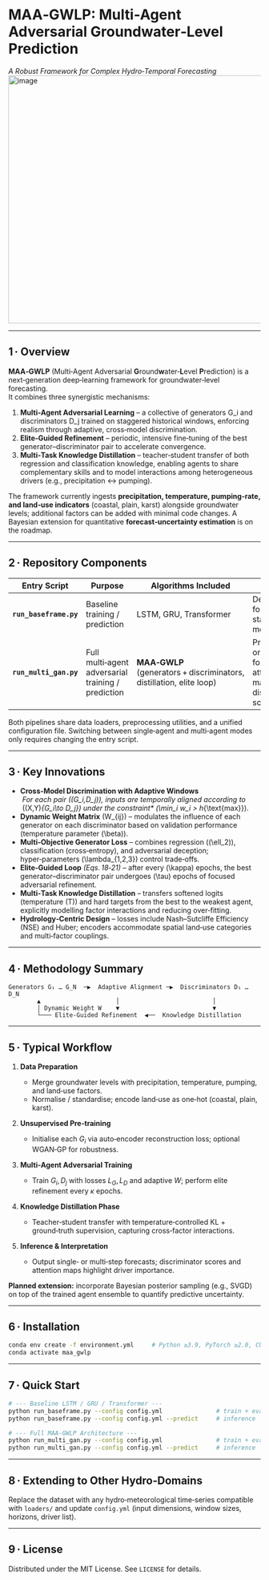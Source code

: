 # MAA‑GWLP: Multi‑Agent Adversarial Groundwater‑Level Prediction  
_A Robust Framework for Complex Hydro‑Temporal Forecasting_
<img width="1030" height="495" alt="image" src="https://github.com/user-attachments/assets/85022e2c-316c-4e94-9e7c-9c288af6ba5d" />

---

## 1 · Overview  
**MAA‑GWLP** (Multi‑Agent Adversarial **G**round**w**ater‑**L**evel **P**rediction) is a next‑generation deep‑learning framework for groundwater‑level forecasting.  
It combines three synergistic mechanisms:

1. **Multi‑Agent Adversarial Learning** – a collective of generators G_i and discriminators D_j trained on staggered historical windows, enforcing realism through adaptive, cross‑model discrimination.  
2. **Elite‑Guided Refinement** – periodic, intensive fine‑tuning of the best generator–discriminator pair to accelerate convergence.  
3. **Multi‑Task Knowledge Distillation** – teacher‑student transfer of both regression and classification knowledge, enabling agents to share complementary skills and to model interactions among heterogeneous drivers (e.g., precipitation ↔ pumping).  

The framework currently ingests **precipitation, temperature, pumping‑rate, and land‑use indicators** (coastal, plain, karst) alongside groundwater levels; additional factors can be added with minimal code changes. A Bayesian extension for quantitative **forecast‑uncertainty estimation** is on the roadmap.

---

## 2 · Repository Components  

| Entry Script | Purpose | Algorithms Included | Output |
|--------------|---------|---------------------|--------|
| **`run_baseframe.py`** | Baseline training / prediction | LSTM, GRU, Transformer | Deterministic forecasts, standard metrics |
| **`run_multi_gan.py`** | Full multi‑agent adversarial training / prediction | **MAA‑GWLP** (generators + discriminators, distillation, elite loop) | Probabilistic or point forecasts, attention maps, discriminator scores |

Both pipelines share data loaders, preprocessing utilities, and a unified configuration file. Switching between single‑agent and multi‑agent modes only requires changing the entry script.

---

## 3 · Key Innovations
* **Cross‑Model Discrimination with Adaptive Windows**  
  *For each pair \((G_i,D_j)\), inputs are temporally aligned according to*  
  \((X,Y)_{G_i\to D_j}\) under the constraint* \(\min_i w_i > h_{\text{max}}\).  
* **Dynamic Weight Matrix** \(W_{ij}\) – modulates the influence of each generator on each discriminator based on validation performance (temperature parameter \(\beta\)).  
* **Multi‑Objective Generator Loss** – combines regression (\(\ell_2\)), classification (cross‑entropy), and adversarial deception; hyper‑parameters \(\lambda_{1,2,3}\) control trade‑offs.  
* **Elite‑Guided Loop** *(Eqs. 18‑21)* – after every \(\kappa\) epochs, the best generator–discriminator pair undergoes \(\tau\) epochs of focused adversarial refinement.  
* **Multi‑Task Knowledge Distillation** – transfers softened logits (temperature \(T\)) and hard targets from the best to the weakest agent, explicitly modelling factor interactions and reducing over‑fitting.  
* **Hydrology‑Centric Design** – losses include Nash–Sutcliffe Efficiency (NSE) and Huber; encoders accommodate spatial land‑use categories and multi‑factor couplings.

---

## 4 · Methodology Summary
```text
Generators G₁ … G_N  ─▶  Adaptive Alignment ─▶  Discriminators D₁ … D_N
        ▲                     │                          │
        │ Dynamic Weight W    ▼                          ▼
        └─── Elite‑Guided Refinement  ◀──  Knowledge Distillation
````

---

## 5 · Typical Workflow

1. **Data Preparation**

   * Merge groundwater levels with precipitation, temperature, pumping, and land‑use factors.
   * Normalise / standardise; encode land‑use as one‑hot (coastal, plain, karst).
2. **Unsupervised Pre‑training**

   * Initialise each $G_i$ via auto‑encoder reconstruction loss; optional WGAN‑GP for robustness.
3. **Multi‑Agent Adversarial Training**

   * Train $G_i, D_j$ with losses $L_G, L_D$ and adaptive $W$; perform elite refinement every $\kappa$ epochs.
4. **Knowledge Distillation Phase**

   * Teacher‑student transfer with temperature‑controlled KL + ground‑truth supervision, capturing cross‑factor interactions.
5. **Inference & Interpretation**

   * Output single‑ or multi‑step forecasts; discriminator scores and attention maps highlight driver importance.

**Planned extension:** incorporate Bayesian posterior sampling (e.g., SVGD) on top of the trained agent ensemble to quantify predictive uncertainty.

---

## 6 · Installation

```bash
conda env create -f environment.yml     # Python ≥3.9, PyTorch ≥2.0, CUDA 11.x optional
conda activate maa_gwlp
```

---

## 7 · Quick Start

```bash
# --- Baseline LSTM / GRU / Transformer ---
python run_baseframe.py --config config.yml               # train + eval
python run_baseframe.py --config config.yml --predict     # inference

# --- Full MAA‑GWLP Architecture ---
python run_multi_gan.py --config config.yml               # train + eval
python run_multi_gan.py --config config.yml --predict     # inference
```

---

## 8 · Extending to Other Hydro‑Domains

Replace the dataset with any hydro‑meteorological time‑series compatible with `loaders/` and update `config.yml` (input dimensions, window sizes, horizons, driver list).

---

## 9 · License

Distributed under the MIT License. See `LICENSE` for details.

```

